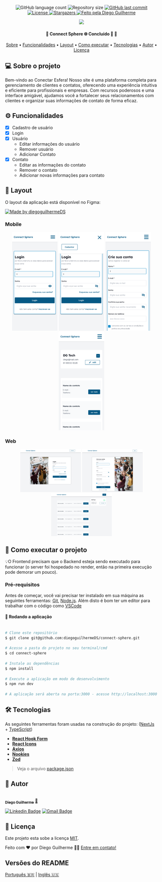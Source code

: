<p align="center">
  <img alt="GitHub language count" src="https://img.shields.io/github/languages/count/diegoguilhermeDS/connect-sphere?color=%2304D361">

  <img alt="Repository size" src="https://img.shields.io/github/repo-size/diegoguilhermeDS/connect-sphere">

  <a href="https://github.com/diegoguilhermeDS/connect-sphere/commits/master">
    <img alt="GitHub last commit" src="https://img.shields.io/github/last-commit/diegoguilhermeDS/connect-sphere">
  </a>
  
  <a href="https://github.com/diegoguilhermeDS/connect-sphere/blob/main/LICENSE">
    <img alt="License" src="https://img.shields.io/badge/license-MIT-brightgreen">
  </a>
   
   <a href="https://github.com/diegoguilhermeDS/connect-sphere/stargazers">
    <img alt="Stargazers" src="https://img.shields.io/github/stars/diegoguilhermeDS/connect-sphere?style=social">
  </a>

  <a href="https://github.com/diegoguilhermeDS">
    <img alt="Feito pela Diego Guilherme" src="https://img.shields.io/badge/feito%20por-DiegoGuilherme-%237519C1">
  </a>
</p>

<div align="center"><img width="1000" src="https://github.com/diegoguilhermeDS/connect-sphere/blob/ddea7179efa529d1029faaa93234edb8a8978a40/public/Connect%20Sphere.png"></div>

<h4 align="center"> 
	🚧  Connect Sphere 🌐 Concluído 🚀 🚧
</h4>

<p align="center">
 <a href="#-sobre-o-projeto">Sobre</a> •
 <a href="#-funcionalidades">Funcionalidades</a> •
 <a href="#-layout">Layout</a> • 
 <a href="#-como-executar-o-projeto">Como executar</a> • 
 <a href="#-tecnologias">Tecnologias</a> • 
 <a href="#-autor">Autor</a> • 
 <a href="#user-content--licença">Licença</a>
</p>

## 💻 Sobre o projeto
Bem-vindo ao Conectar Esfera!
Nosso site é uma plataforma completa para gerenciamento de clientes e contatos, oferecendo uma experiência intuitiva e eficiente para profissionais e empresas. Com recursos poderosos e uma interface amigável, ajudamos você a fortalecer seus relacionamentos com clientes e organizar suas informações de contato de forma eficaz.

## ⚙️ Funcionalidades
- [x] Cadastro de usuário
- [x] Login
- [x] Usuário
    - Editar informações do usuário
    - Remover usuário
    - Adicionar Contato
- [x] Contato
    - Editar as informações do contato
    - Remover o contato
    - Adicionar novas informações para contato


## 🎨 Layout
O layout da aplicação está disponível no Figma:

<a href="https://www.figma.com/file/nqrdpVorZIRfHPKbGRbtfp/Connect-Sphere?type=design&mode=design&t=pWwOkDCZzZ1EA1RP-0?node-id=136%3A546">
  <img alt="Made by diegoguilhermeDS" src="https://img.shields.io/badge/Acessar%20Layout%20-Figma-%2304D361">
</a>

### Mobile
<div align="center" justify="center">
  <img width="150" src="https://github.com/diegoguilhermeDS/connect-sphere/blob/b4311bbabd001ed3153cf2340121ed4976128be5/public/login.png">
  <img width="150" src="https://github.com/diegoguilhermeDS/connect-sphere/blob/b4311bbabd001ed3153cf2340121ed4976128be5/public/login%20-%20header.png">
  <img width="150" src="https://github.com/diegoguilhermeDS/connect-sphere/blob/b6ab2482b9d67984aa862b19d786b802265f1c19/public/register.png">
  <img width="150" src="https://github.com/diegoguilhermeDS/connect-sphere/blob/b6ab2482b9d67984aa862b19d786b802265f1c19/public/dashboard.png">
</div>

### Web
<div align="center">
 <img width="200" src="https://github.com/diegoguilhermeDS/connect-sphere/blob/ddea7179efa529d1029faaa93234edb8a8978a40/public/login%20(1).png">
 <img width="200" src="https://github.com/diegoguilhermeDS/connect-sphere/blob/b4311bbabd001ed3153cf2340121ed4976128be5/public/register%20(1).png">
 <img width="200" src="https://github.com/diegoguilhermeDS/connect-sphere/blob/b4311bbabd001ed3153cf2340121ed4976128be5/public/dashboard%20(1).png"> 
</div>


## 🚀 Como executar o projeto
💡O Frontend precisam que o Backend esteja sendo executado para funcionar (o server foi hospedado no render, então na primeira execução pode demorar um pouco).

### Pré-requisitos

Antes de começar, você vai precisar ter instalado em sua máquina as seguintes ferramentas:
[Git](https://git-scm.com), [Node.js](https://nodejs.org/en/). 
Além disto é bom ter um editor para trabalhar com o código como [VSCode](https://code.visualstudio.com/)

#### 🧭 Rodando a aplicação

```bash

# Clone este repositório
$ git clone git@github.com:diegoguilhermeDS/connect-sphere.git

# Acesse a pasta do projeto no seu terminal/cmd
$ cd connect-sphere

# Instale as dependências
$ npm install

# Execute a aplicação em modo de desenvolvimento
$ npm run dev

# A aplicação será aberta na porta:3000 - acesse http://localhost:3000

```

## 🛠 Tecnologias

As seguintes ferramentas foram usadas na construção do projeto: ([NextJs](https://nextjs.org/)  +  [TypeScript](https://www.typescriptlang.org/))

-   **[React Hook Form](https://react-hook-form.com/)**
-   **[React Icons](https://react-icons.github.io/react-icons/)**
-   **[Axios](https://github.com/axios/axios)**
-   **[Nookies](https://www.npmjs.com/package/nookies)**
-   **[Zod](https://www.npmjs.com/package/zod)**

> Veja o arquivo  [package.json](https://github.com/diegoguilhermeDS/connect-sphere/blob/d870cae961ed37fb0b74d33c4666c5b95fe71330/package.json)

## 🦸 Autor

<a href="https://github.com/diegoguilhermeDS">
 <img style="border-radius: 50%;" src="https://avatars.githubusercontent.com/u/110187246?v=4" width="100px;" alt=""/>
 <br />
 <sub><b>Diego Guilherme</b></sub></a> <a href="https://github.com/diegoguilhermeDS" title="Github">🚀</a>
 <br />

[![Linkedin Badge](https://img.shields.io/badge/-Diego-blue?style=flat-square&logo=Linkedin&logoColor=white&link=https://www.linkedin.com/in/diegoguilhermeds/)](https://www.linkedin.com/in/diegoguilhermeds/) 
[![Gmail Badge](https://img.shields.io/badge/-diegoguilherme752@gmail.com-c14438?style=flat-square&logo=Gmail&logoColor=white&link=mailto:diegoguilherme752@gmail.com)](mailto:diegoguilherme752@gmail.com)


## 📝 Licença
Este projeto esta sobe a licença [MIT](./LICENSE).

Feito com ❤️ por Diego Guilherme 👋🏽 [Entre em contato!](https://www.linkedin.com/in/diegoguilhermeds/)

##  Versões do README

[Português 🇧🇷](./README.md)  |  [Inglês 🇺🇸](./README-en.md) 

